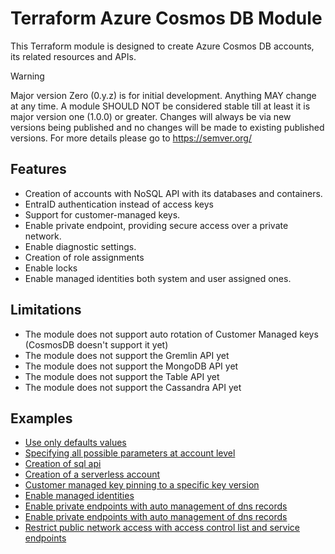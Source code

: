 # Terraform Azure Cosmos DB Module

This Terraform module is designed to create Azure Cosmos DB accounts, its related resources and APIs.

> [!WARNING]
> Major version Zero (0.y.z) is for initial development. Anything MAY change at any time. A module SHOULD NOT be considered stable till at least it is major version one (1.0.0) or greater. Changes will always be via new versions being published and no changes will be made to existing published versions. For more details please go to <https://semver.org/>

## Features

* Creation of accounts with NoSQL API with its databases and containers.
* EntraID authentication instead of access keys
* Support for customer-managed keys.
* Enable private endpoint, providing secure access over a private network.
* Enable diagnostic settings.
* Creation of role assignments
* Enable locks
* Enable managed identities both system and user assigned ones.

## Limitations

* The module does not support auto rotation of Customer Managed keys (CosmosDB doesn't support it yet)
* The module does not support the Gremlin API yet
* The module does not support the MongoDB API yet
* The module does not support the Table API yet
* The module does not support the Cassandra API yet

## Examples
* [Use only defaults values](examples/default/main.tf)
* [Specifying all possible parameters at account level](examples/max-account/main.tf)
* [Creation of sql api](examples/sql/main.tf)
* [Creation of a serverless account](examples/serverless/main.tf)
* [Customer managed key pinning to a specific key version](examples/cmk-pin-key-version/main.tf)
* [Enable managed identities](examples/managed-identities/main.tf)
* [Enable private endpoints with auto management of dns records](examples/private-endpoints-managed-dns-records/main.tf)
* [Enable private endpoints with auto management of dns records](examples/private-endpoints-unmanaged-dns-records/main.tf)
* [Restrict public network access with access control list and service endpoints](examples/public-restricted-access/main.tf)
